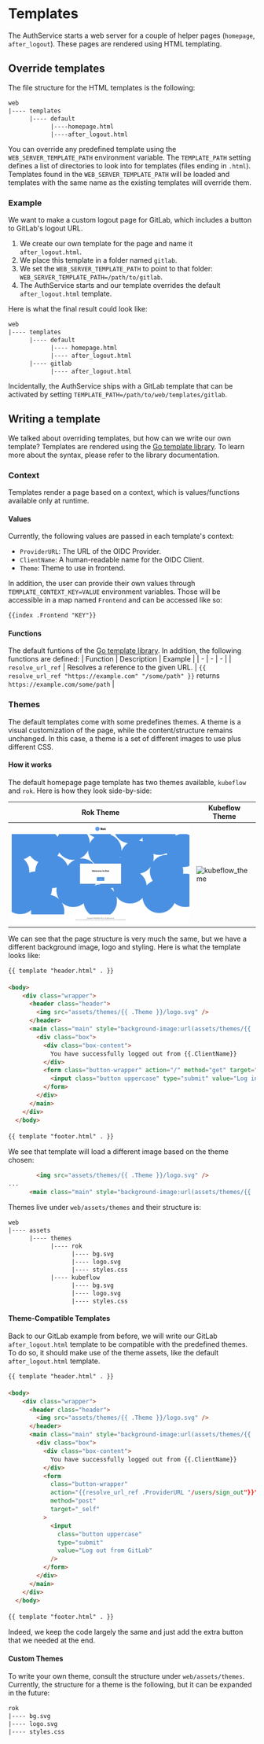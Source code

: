 # Templates

The AuthService starts a web server for a couple of helper pages (`homepage`,
`after_logout`). These pages are rendered using HTML templating.

## Override templates

The file structure for the HTML templates is the following:

```
web
|---- templates
      |---- default
            |----homepage.html
            |----after_logout.html
```

You can override any predefined template using the `WEB_SERVER_TEMPLATE_PATH` environment
variable. The `TEMPLATE_PATH` setting defines a list of directories to look into
for templates (files ending in `.html`). Templates found in the `WEB_SERVER_TEMPLATE_PATH`
will be loaded and templates with the same name as the existing templates will
override them.

### Example

We want to make a custom logout page for GitLab, which includes a button to
GitLab's logout URL.

1. We create our own template for the page and name it `after_logout.html`.
1. We place this template in a folder named `gitlab`.
1. We set the `WEB_SERVER_TEMPLATE_PATH` to point to that folder:
   `WEB_SERVER_TEMPLATE_PATH=/path/to/gitlab`.
1. The AuthService starts and our template overrides the default
   `after_logout.html` template.

Here is what the final result could look like:

```
web
|---- templates
      |---- default
            |---- homepage.html
            |---- after_logout.html
      |---- gitlab
            |---- after_logout.html
```

Incidentally, the AuthService ships with a GitLab template that can be activated
by setting `TEMPLATE_PATH=/path/to/web/templates/gitlab`.

## Writing a template

We talked about overriding templates, but how can we write our own template?
Templates are rendered using the [Go template library](https://golang.org/pkg/text/template/).
To learn more about the syntax, please refer to the library documentation.

### Context

Templates render a page based on a context, which is values/functions available
only at runtime.

#### Values

Currently, the following values are passed in each template's context:
* `ProviderURL`: The URL of the OIDC Provider.
* `ClientName`: A human-readable name for the OIDC Client.
* `Theme`: Theme to use in frontend.

In addition, the user can provide their own values through
`TEMPLATE_CONTEXT_KEY=VALUE` environment variables. Those will be accessible in
a map named `Frontend` and can be accessed like so:
```html
{{index .Frontend "KEY"}}
```

#### Functions

The default funtions of the [Go template library](https://golang.org/pkg/text/template/#hdr-Functions).
In addition, the following functions are defined:
| Function | Description | Example |
| - | - | - |
| `resolve_url_ref` | Resolves a reference to the given URL. |
  `{{ resolve_url_ref "https://example.com" "/some/path" }}` returns `https://example.com/some/path` | 

### Themes

The default templates come with some predefines themes. A theme is a visual
customization of the page, while the content/structure remains unchanged. In
this case, a theme is a set of different images to use plus different CSS.

#### How it works

The default homepage page template has two themes available, `kubeflow` and `rok`.
Here is how they look side-by-side:

| Rok Theme | Kubeflow Theme |
| --------- | --------- |
| ![rok_theme](media/rok_theme.png) | ![kubeflow_theme](media/kubeflow_theme.png) |

We can see that the page structure is very much the same, but we have a
different background image, logo and styling. Here is what the template looks
like:

```html
{{ template "header.html" . }}

<body>
    <div class="wrapper">
      <header class="header">
        <img src="assets/themes/{{ .Theme }}/logo.svg" />
      </header>
      <main class="main" style="background-image:url(assets/themes/{{ .Theme }}/bg.svg);">
        <div class="box">
          <div class="box-content">
            You have successfully logged out from {{.ClientName}}
          </div>
          <form class="button-wrapper" action="/" method="get" target="_self">
            <input class="button uppercase" type="submit" value="Log in" />
          </form>
        </div>
      </main>
    </div>
  </body>

{{ template "footer.html" . }}
```

We see that template will load a different image based on the theme chosen:
```html
        <img src="assets/themes/{{ .Theme }}/logo.svg" />
...
      <main class="main" style="background-image:url(assets/themes/{{ .Theme }}/bg.svg);">
```

Themes live under `web/assets/themes` and their structure is:
```
web
|---- assets
      |---- themes
            |---- rok
                  |---- bg.svg
                  |---- logo.svg
                  |---- styles.css
            |---- kubeflow
                  |---- bg.svg
                  |---- logo.svg
                  |---- styles.css
```

#### Theme-Compatible Templates

Back to our GitLab example from before, we will write our GitLab
`after_logout.html` template to be compatible with the predefined themes. To do
so, it should make use of the theme assets, like the default `after_logout.html`
template.

```html
{{ template "header.html" . }}

<body>
    <div class="wrapper">
      <header class="header">
        <img src="assets/themes/{{ .Theme }}/logo.svg" />
      </header>
      <main class="main" style="background-image:url(assets/themes/{{ .Theme }}/bg.svg);">
        <div class="box">
          <div class="box-content">
            You have successfully logged out from {{.ClientName}}
          </div>
          <form
            class="button-wrapper"
            action="{{resolve_url_ref .ProviderURL "/users/sign_out"}}"
            method="post"
            target="_self"
          >
            <input
              class="button uppercase"
              type="submit"
              value="Log out from GitLab"
            />
          </form>
        </div>
      </main>
    </div>
  </body>

{{ template "footer.html" . }}
```

Indeed, we keep the code largely the same and just add the extra button that we
needed at the end.

#### Custom Themes

To write your own theme, consult the structure under `web/assets/themes`.
Currently, the structure for a theme is the following, but it can be expanded in
the future:
```
rok
|---- bg.svg
|---- logo.svg
|---- styles.css
```
